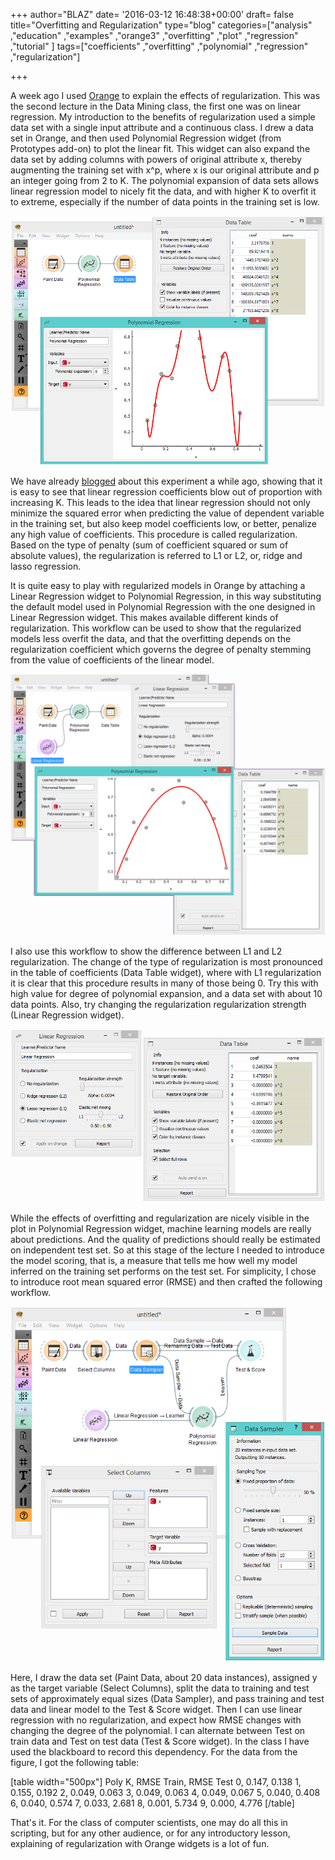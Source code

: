 +++
author="BLAZ"
date= '2016-03-12 16:48:38+00:00'
draft= false
title="Overfitting and Regularization"
type="blog"
categories=["analysis" ,"education" ,"examples" ,"orange3" ,"overfitting" ,"plot"  ,"regression" ,"tutorial" ]
tags=["coefficients" ,"overfitting" ,"polynomial" ,"regression" ,"regularization"]

+++

A week ago I used [Orange](http://orange.biolab.si) to explain the effects of regularization. This was the second lecture in the Data Mining class, the first one was on linear regression. My introduction to the benefits of regularization used a simple data set with a single input attribute and a continuous class. I drew a data set in Orange, and then used Polynomial Regression widget (from Prototypes add-on) to plot the linear fit. This widget can also expand the data set by adding columns with powers of original attribute x, thereby augmenting the training set with x^p, where x is our original attribute and p an integer going from 2 to K. The polynomial expansion of data sets allows linear regression model to nicely fit the data, and with higher K to overfit it to extreme, especially if the number of data points in the training set is low.

![](/images/2016/03/poly-overfit.png)


We have already [blogged](http://blog.biolab.si/2015/10/02/a-visit-from-the-tilburg-university/) about this experiment a while ago, showing that it is easy to see that linear regression coefficients blow out of proportion with increasing K. This leads to the idea that linear regression should not only minimize the squared error when predicting the value of dependent variable in the training set, but also keep model coefficients low, or better, penalize any high value of coefficients. This procedure is called regularization. Based on the type of penalty (sum of coefficient squared or sum of absolute values), the regularization is referred to L1 or L2, or, ridge and lasso regression.

It is quite easy to play with regularized models in Orange by attaching a Linear Regression widget to Polynomial Regression, in this way substituting the default model used in Polynomial Regression with the one designed in Linear Regression widget. This makes available different kinds of regularization. This workflow can be used to show that the regularized models less overfit the data, and that the overfitting depends on the regularization coefficient which governs the degree of penalty stemming from the value of coefficients of the linear model.

![](/images/2016/03/poly-l2.png)


I also use this workflow to show the difference between L1 and L2 regularization. The change of the type of regularization is most pronounced in the table of coefficients (Data Table widget), where with L1 regularization it is clear that this procedure results in many of those being 0. Try this with high value for degree of polynomial expansion, and a data set with about 10 data points. Also, try changing the regularization regularization strength (Linear Regression widget).

![](/images/2016/03/poly-l1.png)


While the effects of overfitting and regularization are nicely visible in the plot in Polynomial Regression widget, machine learning models are really about predictions. And the quality of predictions should really be estimated on independent test set. So at this stage of the lecture I needed to introduce the model scoring, that is, a measure that tells me how well my model inferred on the training set performs on the test set. For simplicity, I chose to introduce root mean squared error (RMSE) and then crafted the following workflow.

![](/images/2016/03/poly-evaluate.png)


Here, I draw the data set (Paint Data, about 20 data instances), assigned y as the target variable (Select Columns), split the data to training and test sets of approximately equal sizes (Data Sampler), and pass training and test data and linear model to the Test & Score widget. Then I can use linear regression with no regularization, and expect how RMSE changes with changing the degree of the polynomial. I can alternate between Test on train data and Test on test data (Test & Score widget). In the class I have used the blackboard to record this dependency. For the data from the figure, I got the following table:

[table width="500px"]
Poly K, RMSE Train, RMSE Test
0, 0.147, 0.138
1, 0.155, 0.192
2, 0.049, 0.063
3, 0.049, 0.063
4, 0.049, 0.067
5, 0.040, 0.408
6, 0.040, 0.574
7, 0.033, 2.681
8, 0.001, 5.734
9, 0.000, 4.776
[/table]

That's it. For the class of computer scientists, one may do all this in scripting, but for any other audience, or for any introductory lesson, explaining of regularization with Orange widgets is a lot of fun.
